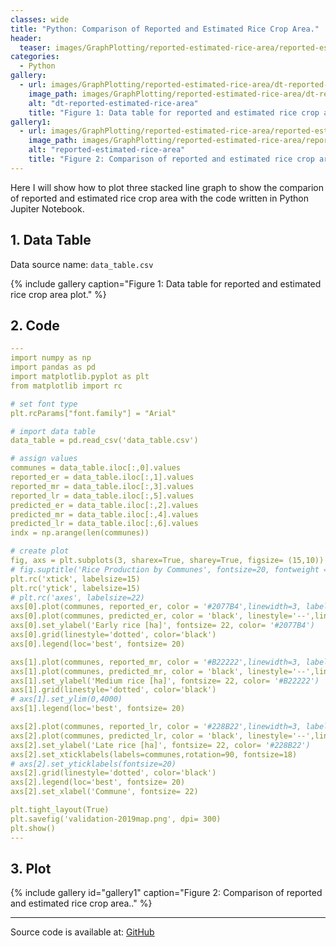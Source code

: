 ```yaml
---
classes: wide
title: "Python: Comparison of Reported and Estimated Rice Crop Area."
header:
  teaser: images/GraphPlotting/reported-estimated-rice-area/reported-estimated-rice-area.jpg
categories:
  - Python
gallery:
  - url: images/GraphPlotting/reported-estimated-rice-area/dt-reported-estimated-rice-area.png
    image_path: images/GraphPlotting/reported-estimated-rice-area/dt-reported-estimated-rice-area.png
    alt: "dt-reported-estimated-rice-area"
    title: "Figure 1: Data table for reported and estimated rice crop area plot."
gallery1:
  - url: images/GraphPlotting/reported-estimated-rice-area/reported-estimated-rice-area.jpg
    image_path: images/GraphPlotting/reported-estimated-rice-area/reported-estimated-rice-area.jpg
    alt: "reported-estimated-rice-area"
    title: "Figure 2: Comparison of reported and estimated rice crop area."
---
```


Here I will show how to plot three stacked line graph to show the comparion of reported and estimated rice crop area with the code written in Python Jupiter Notebook.

## 1. Data Table

Data source name: `data_table.csv`

{% include gallery caption="Figure 1: Data table for reported and estimated rice crop area plot." %}

## 2. Code

```yaml
---
import numpy as np
import pandas as pd
import matplotlib.pyplot as plt
from matplotlib import rc

# set font type
plt.rcParams["font.family"] = "Arial"

# import data table
data_table = pd.read_csv('data_table.csv')

# assign values
communes = data_table.iloc[:,0].values
reported_er = data_table.iloc[:,1].values
reported_mr = data_table.iloc[:,3].values
reported_lr = data_table.iloc[:,5].values
predicted_er = data_table.iloc[:,2].values
predicted_mr = data_table.iloc[:,4].values
predicted_lr = data_table.iloc[:,6].values
indx = np.arange(len(communes))

# create plot
fig, axs = plt.subplots(3, sharex=True, sharey=True, figsize= (15,10))
# fig.suptitle('Rice Production by Communes', fontsize=20, fontweight = 'bold')
plt.rc('xtick', labelsize=15)
plt.rc('ytick', labelsize=15)
# plt.rc('axes', labelsize=22)
axs[0].plot(communes, reported_er, color = '#2077B4',linewidth=3, label='Reported rice crop area')
axs[0].plot(communes, predicted_er, color = 'black', linestyle='--',linewidth=3, label='Estimated rice crop area')
axs[0].set_ylabel('Early rice [ha]', fontsize= 22, color= '#2077B4')
axs[0].grid(linestyle='dotted', color='black')
axs[0].legend(loc='best', fontsize= 20)

axs[1].plot(communes, reported_mr, color = '#B22222',linewidth=3, label='Reported rice crop area')
axs[1].plot(communes, predicted_mr, color = 'black', linestyle='--',linewidth=3, label='Estimated rice crop area')
axs[1].set_ylabel('Medium rice [ha]', fontsize= 22, color= '#B22222')
axs[1].grid(linestyle='dotted', color='black')
# axs[1].set_ylim(0,4000)
axs[1].legend(loc='best', fontsize= 20)

axs[2].plot(communes, reported_lr, color = '#228B22',linewidth=3, label='Reported rice crop area')
axs[2].plot(communes, predicted_lr, color = 'black', linestyle='--',linewidth=3, label='Estimated rice crop area')
axs[2].set_ylabel('Late rice [ha]', fontsize= 22, color= '#228B22')
axs[2].set_xticklabels(labels=communes,rotation=90, fontsize=18)
# axs[2].set_yticklabels(fontsize=20)
axs[2].grid(linestyle='dotted', color='black')
axs[2].legend(loc='best', fontsize= 20)
axs[2].set_xlabel('Commune', fontsize= 22)

plt.tight_layout(True)
plt.savefig('validation-2019map.png', dpi= 300)
plt.show()
---
```

## 3. Plot

{% include gallery id="gallery1" caption="Figure 2: Comparison of reported and estimated rice crop area.." %}

-----

Source code is available at: [GitHub](https://github.com/menvuthy/Code_Collection.git)